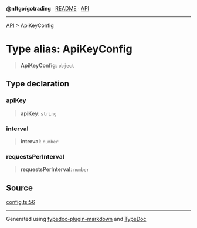 **@nftgo/gotrading** ∙ [README](../README.md) ∙ [API](../exports.md)

***

[API](../exports.md) > ApiKeyConfig

# Type alias: ApiKeyConfig

> **ApiKeyConfig**: `object`

## Type declaration

### apiKey

> **apiKey**: `string`

### interval

> **interval**: `number`

### requestsPerInterval

> **requestsPerInterval**: `number`

## Source

[config.ts:56](https://github.com/NFTGo/GoTrading/blob/1fa3b8d/src/types/config.ts#L56)

***

Generated using [typedoc-plugin-markdown](https://www.npmjs.com/package/typedoc-plugin-markdown) and [TypeDoc](https://typedoc.org/)
